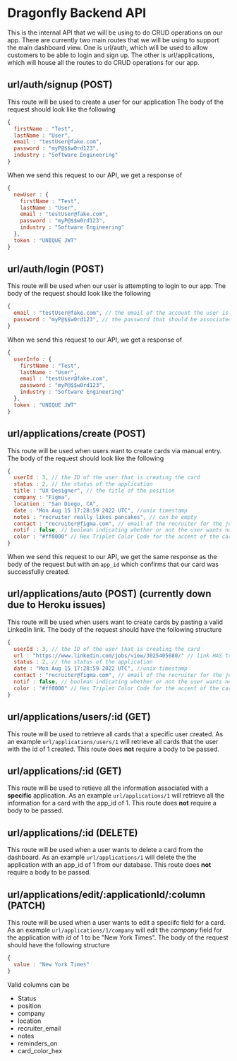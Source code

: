 # Dragonfly Backend API

This is the internal API that we will be using to do CRUD operations on our app. There are currently two main routes that we will be using to support the main dashboard view. One is url/auth, which will be used to allow customers to be able to login and sign up. The other is url/applications, which will house all the routes to do CRUD operations for our app.

## url/auth/signup (POST)
This route will be used to create a user for our application
The body of the request should look like the following
```javascript
{
  firstName : "Test",
  lastName : "User",
  email : "testUser@fake.com",
  password : "myP@$$w0rd123",
  industry : "Software Engineering"
}
```
When we send this request to our API, we get a response of 
```javascript
{
  newUser : {
    firstName : "Test",
    lastName : "User",
    email : "testUser@fake.com",
    password : "myP@$$w0rd123",
    industry : "Software Engineering"
  },
  token : "UNIQUE JWT"
}
```
## url/auth/login (POST)
This route will be used when our user is attempting to login to our app. 
The body of the request should look like the following
```javascript
{
  email : "testUser@fake.com", // the email of the account the user is trying to sign into
  password : "myP@$$w0rd123", // the password that should be associated with that account
}
```

When we send this request to our API, we get a response of 
```javascript
{
  userInfo : {
    firstName : "Test",
    lastName : "User",
    email : "testUser@fake.com",
    password : "myP@$$w0rd123",
    industry : "Software Engineering"
  },
  token : "UNIQUE JWT"
}
```

## url/applications/create (POST)
This route will be used when users want to create cards via manual entry. 
The body of the request should look like the following
```javascript
{
  userId : 3, // the ID of the user that is creating the card
  status : 2, // the status of the application
  title : "UX Designer", // the title of the position
  company : "Figma",
  location : "San Diego, CA",
  date : "Mon Aug 15 17:28:59 2022 UTC", //unix timestamp
  notes : "recruiter really likes pancakes", // can be empty
  contact : "recruiter@figma.com", // email of the recruiter for the job posting
  notif : false, // boolean indicating whether or not the user wants notifications for this application
  color : "#ff0000" // Hex Triplet Color Code for the accent of the card
}
```
When we send this request to our API, we get the same response as the body of the request but with an `app_id` which confirms that our card was successfully created.

## url/applications/auto (POST) (currently down due to Heroku issues) 
This route will be used when users want to create cards by pasting a valid LinkedIn link. 
The body of the request should have the following structure
```javascript
{
  userId : 3, // the ID of the user that is creating the card
  url : "https://www.linkedin.com/jobs/view/3025405680/" // link HAS to be in this format
  status : 2, // the status of the application
  date : "Mon Aug 15 17:28:59 2022 UTC", //unix timestamp
  contact : "recruiter@figma.com", // email of the recruiter for the job posting
  notif : false, // boolean indicating whether or not the user wants notifications for this application
  color : "#ff0000" // Hex Triplet Color Code for the accent of the card
}
```

## url/applications/users/:id (GET)

This route will be used to retrieve all cards that a specific user created. As an example `url/applications/users/1` will retrieve all cards that the user with the id of 1 created. This route does __not__ require a body to be passed.

## url/applications/:id (GET)

This route will be used to retieve all the information associated with a __specific__ application. As an example `url/applications/1` will retrieve all the information for a card with the app_id of 1. This route does __not__ require a body to be passed.

## url/applications/:id (DELETE)

This route will be used when a user wants to delete a card from the dashboard. As an example `url/applications/1` will delete the the application with an app_id of 1 from our database. This route does __not__ require a body to be passed.

## url/applications/edit/:applicationId/:column (PATCH)

This route will be used when a user wants to edit a speciifc field for a card. As an example `url/applications/1/company` will edit the _company_ field for the application with _id_ of 1 to be "New York Times". The body of the request should have the following structure

```javascript
{
  value : "New York Times"
}
```
Valid columns can be 
- Status
- position
- company
- location
- recruiter_email
- notes
- reminders_on
- card_color_hex

